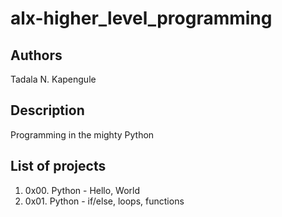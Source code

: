 # alx-higher_level_programming

## Authors
Tadala N. Kapengule

## Description
Programming in the mighty Python

## List of projects
1. 0x00. Python - Hello, World
2. 0x01. Python - if/else, loops, functions
